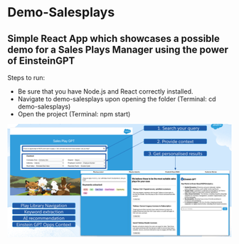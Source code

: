 # Demo-Salesplays

## Simple React App which showcases a possible demo for a Sales Plays Manager using the power of EinsteinGPT
Steps to run: 
- Be sure that you have Node.js and React correctly installed.
- Navigate to demo-salesplays upon opening the folder (Terminal: cd demo-salesplays)
- Open the project (Terminal: npm start)

![Screenshot](preview.png)
